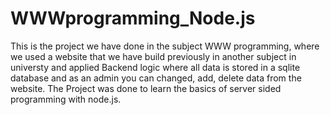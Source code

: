 # WWWprogramming_Node.js
 This is the project we have done in the subject WWW programming, where we used a website that we have build previously in another subject in universty and applied Backend logic where all data is stored in a sqlite database and as an admin you can changed, add, delete data from the website. The Project was  done to learn the basics of server sided programming with node.js.
